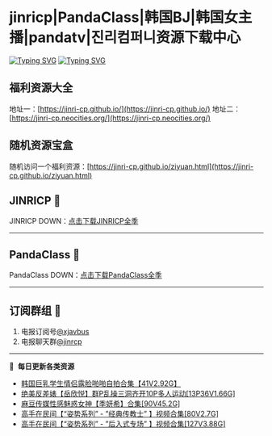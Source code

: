 # jinricp|PandaClass|韩国BJ|韩国女主播|pandatv|진리컴퍼니资源下载中心   
[![Typing SVG](https://readme-typing-svg.herokuapp.com?font=Fira+Code&pause=1000&center=true&vCenter=true&random=true&width=435&lines=所有链接都需要翻墙访问)](https://jinri-cp.neocities.org/free.html)
[![Typing SVG](https://readme-typing-svg.herokuapp.com?font=Fira+Code&pause=1000&center=true&vCenter=true&random=true&width=435&lines=点击进入福利资源下载中心)](https://pandaclass.neocities.org/)
## 福利资源大全
地址一：[https://jinri-cp.github.io/](https://jinri-cp.github.io/)
地址二：[https://jinri-cp.neocities.org/](https://jinri-cp.neocities.org/)
## 随机资源宝盒
随机访问一个福利资源：[https://jinri-cp.github.io/ziyuan.html](https://jinri-cp.github.io/ziyuan.html)
## JINRICP 👋   
JINRICP DOWN：[点击下载JINRICP全季](https://mypikpak.com/s/VODz7HXQoqcX0UrvaXfDtFoPo1)
****
## PandaClass 💯   
PandaClass DOWN：[点击下载PandaClass全季](https://mypikpak.com/s/VOKOTZkoEnkyvCnELVSquM97o1)   
****
## 订阅群组 🔞
1. 电报订阅号[@xjavbus](https://t.me/xjavbus)
2. 电报聊天群[@jinrcp](https://t.me/jinrcp)
**** 
📕 &nbsp;**每日更新各类资源**
<!-- BLOG-POST-LIST:START -->
- [韩国巨乳学生情侣露脸啪啪自拍合集【41V2.92G】](https://fuli.rulel.com/559.html)
- [绝美反差婊【岳欣悦】群P乱操三洞齐开10P多人运动[13P36V1.66G]](https://fuli.rulel.com/557.html)
- [麻豆传媒性感魅惑女神【季妍希】合集[90V45.2G]](https://fuli.rulel.com/556.html)
- [高手在民间【“姿势系列” - ”经典传教士” 】视频合集[80V2.7G]](https://fuli.rulel.com/555.html)
- [高手在民间【“姿势系列” - ”后入式专场” 】视频合集[127V3.88G]](https://fuli.rulel.com/554.html)
<!-- BLOG-POST-LIST:END -->
